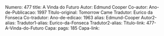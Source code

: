 Numero: 477
title: A Vinda do Futuro
Autor: Edmund Cooper
Co-autor: 
Ano-de-Publicacao: 1997
Titulo-original: Tomorrow Came
Tradutor: Eurico da Fonseca
Co-tradutor: 
Ano-de-edicao: 1963
alias: Edmund-Cooper
Autor2-alias: 
Tradutor1-alias: Eurico-da-Fonseca
Tradutor2-alias: 
Titulo-link: 477-A-Vinda-do-Futuro
Capa: 
pags: 185
Capa-link: 